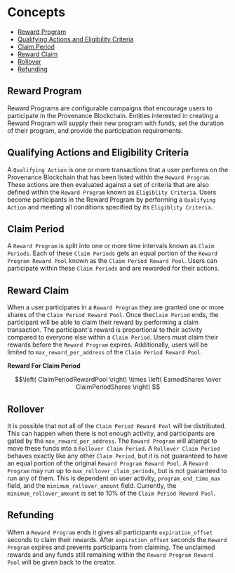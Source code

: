 <!--
order: 1
-->

# Concepts

<!-- TOC -->
  - [Reward Program](#reward-program)
  - [Qualifying Actions and Eligibility Criteria](#qualifying-actions-and-eligibility-criteria)
  - [Claim Period](#claim-period)
  - [Reward Claim](#reward-claim)
  - [Rollover](#rollover)
  - [Refunding](#refunding)

## Reward Program
Reward Programs are configurable campaigns that encourage users to participate in the Provenance Blockchain. Entities interested in creating a Reward Program will supply their new program with funds, set the duration of their program, and provide the participation requirements.

## Qualifying Actions and Eligibility Criteria
A `Qualifying Action` is one or more transactions that a user performs on the Provenance Blockchain that has been listed within the `Reward Program`. These actions are then evaluated against a set of criteria that are also defined within the `Reward Program` known as `Eligiblity Criteria`. Users become participants in the Reward Program by performing a `Qualifying Action` and meeting all conditions specified by its `Eligiblity Criteria`.

## Claim Period
A `Reward Program` is split into one or more time intervals known as `Claim Periods`. Each of these `Claim Periods` gets an equal portion of the `Reward Program Reward Pool` known as the `Claim Period Reward Pool`. Users can participate within these `Claim Periods` and are rewarded for their actions.

## Reward Claim
When a user participates in a `Reward Program` they are granted one or more shares of the `Claim Period Reward Pool`. Once the`Claim Period` ends, the participant will be able to claim their reward by performing a claim transaction. The participant's reward is proportional to their activity compared to everyone else within a `Claim Period`. Users must claim their rewards before the `Reward Program` expires. Additionally, users will be limited to `max_reward_per_address` of the `Claim Period Reward Pool`.

**Reward For Claim Period**

$$\left( ClaimPeriodRewardPool \right) \times \left( EarnedShares \over ClaimPeriodShares \right) $$

## Rollover
It is possible that not all of the `Claim Period Reward Pool` will be distributed. This can happen when there is not enough activity, and participants are gated by the `max_reward_per_address`. The `Reward Program` will attempt to move these funds into a `Rollover Claim Period`. A `Rollover Claim Period` behaves exactly like any other `Claim Period`, but it is not guaranteed to have an equal portion of the original `Reward Program Reward Pool`. A `Reward Program` may run up to `max_rollover_claim_periods`, but is not guaranteed to run any of them. This is dependent on user activity, `program_end_time_max` field, and the `minimum_rollover_amount` field. Currently, the `minimum_rollover_amount` is set to 10% of the `Claim Period Reward Pool`.

## Refunding
When a `Reward Program` ends it gives all participants `expiration_offset` seconds to claim their rewards. After `expiration_offset` seconds the `Reward Program` expires and prevents participants from claiming. The unclaimed rewards and any funds still remaining within the `Reward Program Reward Pool` will be given back to the creator.